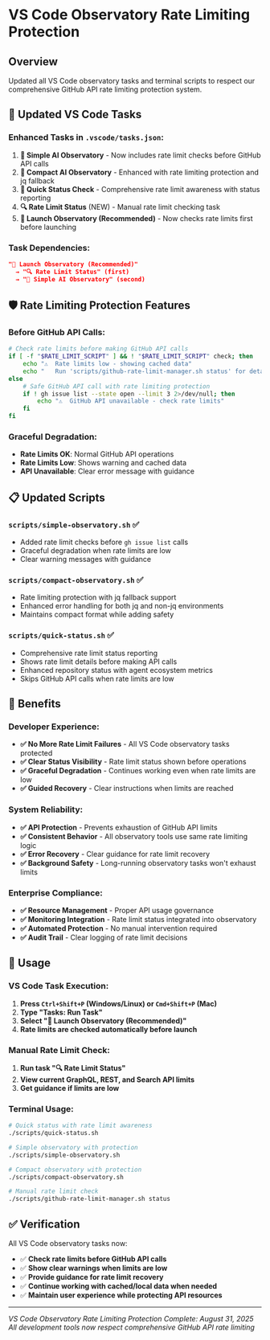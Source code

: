 # VS Code Observatory Rate Limiting Protection

## Overview

Updated all VS Code observatory tasks and terminal scripts to respect our comprehensive GitHub API rate limiting protection system.

## 🔄 **Updated VS Code Tasks**

### **Enhanced Tasks in `.vscode/tasks.json`:**

1. **🤖 Simple AI Observatory** - Now includes rate limit checks before GitHub API calls
2. **🤖 Compact AI Observatory** - Enhanced with rate limiting protection and jq fallback
3. **🎯 Quick Status Check** - Comprehensive rate limit awareness with status reporting
4. **🔍 Rate Limit Status** (NEW) - Manual rate limit checking task
5. **🚀 Launch Observatory (Recommended)** - Now checks rate limits first before launching

### **Task Dependencies:**

```json
"🚀 Launch Observatory (Recommended)"
  → "🔍 Rate Limit Status" (first)
  → "🤖 Simple AI Observatory" (second)
```

## 🛡️ **Rate Limiting Protection Features**

### **Before GitHub API Calls:**

```bash
# Check rate limits before making GitHub API calls
if [ -f "$RATE_LIMIT_SCRIPT" ] && ! "$RATE_LIMIT_SCRIPT" check; then
    echo "⚠️  Rate limits low - showing cached data"
    echo "   Run 'scripts/github-rate-limit-manager.sh status' for details"
else
    # Safe GitHub API call with rate limiting protection
    if ! gh issue list --state open --limit 3 2>/dev/null; then
        echo "⚠️  GitHub API unavailable - check rate limits"
    fi
fi
```

### **Graceful Degradation:**

- **Rate Limits OK**: Normal GitHub API operations
- **Rate Limits Low**: Shows warning and cached data
- **API Unavailable**: Clear error message with guidance

## 📋 **Updated Scripts**

### **`scripts/simple-observatory.sh`** ✅

- Added rate limit checks before `gh issue list` calls
- Graceful degradation when rate limits are low
- Clear warning messages with guidance

### **`scripts/compact-observatory.sh`** ✅

- Rate limiting protection with jq fallback support
- Enhanced error handling for both jq and non-jq environments
- Maintains compact format while adding safety

### **`scripts/quick-status.sh`** ✅

- Comprehensive rate limit status reporting
- Shows rate limit details before making API calls
- Enhanced repository status with agent ecosystem metrics
- Skips GitHub API calls when rate limits are low

## 🎯 **Benefits**

### **Developer Experience:**

- **✅ No More Rate Limit Failures** - All VS Code observatory tasks protected
- **✅ Clear Status Visibility** - Rate limit status shown before operations
- **✅ Graceful Degradation** - Continues working even when rate limits are low
- **✅ Guided Recovery** - Clear instructions when limits are reached

### **System Reliability:**

- **✅ API Protection** - Prevents exhaustion of GitHub API limits
- **✅ Consistent Behavior** - All observatory tools use same rate limiting logic
- **✅ Error Recovery** - Clear guidance for rate limit recovery
- **✅ Background Safety** - Long-running observatory tasks won't exhaust limits

### **Enterprise Compliance:**

- **✅ Resource Management** - Proper API usage governance
- **✅ Monitoring Integration** - Rate limit status integrated into observatory
- **✅ Automated Protection** - No manual intervention required
- **✅ Audit Trail** - Clear logging of rate limit decisions

## 🚀 **Usage**

### **VS Code Task Execution:**

1. **Press `Ctrl+Shift+P` (Windows/Linux) or `Cmd+Shift+P` (Mac)**
2. **Type "Tasks: Run Task"**
3. **Select "🚀 Launch Observatory (Recommended)"**
4. **Rate limits are checked automatically before launch**

### **Manual Rate Limit Check:**

1. **Run task "🔍 Rate Limit Status"**
2. **View current GraphQL, REST, and Search API limits**
3. **Get guidance if limits are low**

### **Terminal Usage:**

```bash
# Quick status with rate limit awareness
./scripts/quick-status.sh

# Simple observatory with protection
./scripts/simple-observatory.sh

# Compact observatory with protection
./scripts/compact-observatory.sh

# Manual rate limit check
./scripts/github-rate-limit-manager.sh status
```

## ✅ **Verification**

All VS Code observatory tasks now:

- ✅ **Check rate limits before GitHub API calls**
- ✅ **Show clear warnings when limits are low**
- ✅ **Provide guidance for rate limit recovery**
- ✅ **Continue working with cached/local data when needed**
- ✅ **Maintain user experience while protecting API resources**

---

_VS Code Observatory Rate Limiting Protection Complete: August 31, 2025_  
_All development tools now respect comprehensive GitHub API rate limiting_
